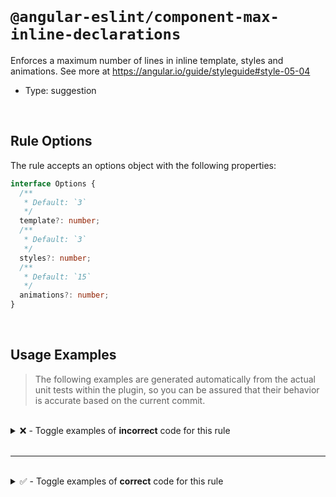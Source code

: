 <!--

  DO NOT EDIT.

  This markdown file was autogenerated using a mixture of the following files as the source of truth for its data:
  - ../../src/rules/component-max-inline-declarations.ts
  - ../../tests/rules/component-max-inline-declarations/cases.ts

  In order to update this file, it is therefore those files which need to be updated, as well as potentially the generator script:
  - ../../../../tools/scripts/generate-rule-docs.ts

-->

<br>

# `@angular-eslint/component-max-inline-declarations`

Enforces a maximum number of lines in inline template, styles and animations. See more at https://angular.io/guide/styleguide#style-05-04

- Type: suggestion

<br>

## Rule Options

The rule accepts an options object with the following properties:

```ts
interface Options {
  /**
   * Default: `3`
   */
  template?: number;
  /**
   * Default: `3`
   */
  styles?: number;
  /**
   * Default: `15`
   */
  animations?: number;
}

```

<br>

## Usage Examples

> The following examples are generated automatically from the actual unit tests within the plugin, so you can be assured that their behavior is accurate based on the current commit.

<br>

<details>
<summary>❌ - Toggle examples of <strong>incorrect</strong> code for this rule</summary>

<br>

#### Default Config

```json
{
  "rules": {
    "@angular-eslint/component-max-inline-declarations": [
      "error"
    ]
  }
}
```

<br>

#### ❌ Invalid Code

```ts
@Component({
  template: `
            ~
    <div>first line</div>
    <div>second line</div>
    <div>third line</div>
    <div>fourth line</div>
  `
  ~
})
class Test {}
```

<br>

---

<br>

#### Custom Config

```json
{
  "rules": {
    "@angular-eslint/component-max-inline-declarations": [
      "error",
      {
        "template": 0
      }
    ]
  }
}
```

<br>

#### ❌ Invalid Code

```ts
@Component({
  template: '<div>first line</div>'
            ~~~~~~~~~~~~~~~~~~~~~~~
})
class Test {}
```

<br>

---

<br>

#### Default Config

```json
{
  "rules": {
    "@angular-eslint/component-max-inline-declarations": [
      "error"
    ]
  }
}
```

<br>

#### ❌ Invalid Code

```ts
@Component({
  styles: [
          ~
    `
      div {
        display: block;
        height: 40px;
      }
    `
  ]
  ~
})
class Test {}
```

<br>

---

<br>

#### Default Config

```json
{
  "rules": {
    "@angular-eslint/component-max-inline-declarations": [
      "error"
    ]
  }
}
```

<br>

#### ❌ Invalid Code

```ts
@Component({
  styles: `
          ~
    div {
      display: block;
      height: 40px;
    }
  `
  ~
})
class Test {}
```

<br>

---

<br>

#### Default Config

```json
{
  "rules": {
    "@angular-eslint/component-max-inline-declarations": [
      "error"
    ]
  }
}
```

<br>

#### ❌ Invalid Code

```ts
@Component({
  styles: [
          ~
    `
      div {
        display: block;
      }
    `,
    `
      span {
        width: 30px;
      }
    `
  ]
  ~
})
class Test {}
```

<br>

---

<br>

#### Custom Config

```json
{
  "rules": {
    "@angular-eslint/component-max-inline-declarations": [
      "error",
      {
        "styles": 0
      }
    ]
  }
}
```

<br>

#### ❌ Invalid Code

```ts
@Component({
  styles: ['div { display: none; }']
          ~~~~~~~~~~~~~~~~~~~~~~~~~~
})
class Test {}
```

<br>

---

<br>

#### Default Config

```json
{
  "rules": {
    "@angular-eslint/component-max-inline-declarations": [
      "error"
    ]
  }
}
```

<br>

#### ❌ Invalid Code

```ts
@Component({
  animations: [{
              ~
    transformPanelWrap: trigger('transformPanelWrap', [
      transition('* => void', query('@transformPanel', [animateChild()], {optional: true})),
    ]),
    transformPanel: trigger('transformPanel', [
      state('void', style({
        transform: 'scaleY(0.8)',
        minWidth: '100%',
        opacity: 0
      })),
      state('showing', style({
        opacity: 1,
        minWidth: 'calc(100% + 32px)',
        transform: 'scaleY(1)'
      })),
      state('next', style({height: '0px', visibility: 'hidden'}))
    ])
  }]
   ~
})
class Test {}
```

<br>

---

<br>

#### Default Config

```json
{
  "rules": {
    "@angular-eslint/component-max-inline-declarations": [
      "error"
    ]
  }
}
```

<br>

#### ❌ Invalid Code

```ts
@Component({
  animations: [
              ~
    trigger('dialogContainer', [
      transition('* => void', query('@transformPanel', [animateChild()], {optional: true}))
    ]),
    trigger('transformPanel', [
      state('void', style({
        transform: 'scaleY(0.8)',
        minWidth: '100%',
        opacity: 0
      })),
      state('showing', style({
        opacity: 1,
        minWidth: 'calc(100% + 32px)',
        transform: 'scaleY(1)'
      }))
    ]),
    trigger('transformPanel', [
      state('void', style({opacity: 0, transform: 'scale(1, 0)'}))
    ])
  ]
  ~
})
class Test {}
```

<br>

---

<br>

#### Custom Config

```json
{
  "rules": {
    "@angular-eslint/component-max-inline-declarations": [
      "error",
      {
        "animations": 2
      }
    ]
  }
}
```

<br>

#### ❌ Invalid Code

```ts
@Component({
  animations: [{
              ~
    transformPanel: trigger('transformPanel', [
      state('void', style({opacity: 0, transform: 'scale(1, 0)'}))
    ])
  }]
   ~
})
class Test {}
```

</details>

<br>

---

<br>

<details>
<summary>✅ - Toggle examples of <strong>correct</strong> code for this rule</summary>

<br>

#### Default Config

```json
{
  "rules": {
    "@angular-eslint/component-max-inline-declarations": [
      "error"
    ]
  }
}
```

<br>

#### ✅ Valid Code

```ts
@Component({
  template: '<div>just one line template</div>'
})
class Test {}
```

<br>

---

<br>

#### Default Config

```json
{
  "rules": {
    "@angular-eslint/component-max-inline-declarations": [
      "error"
    ]
  }
}
```

<br>

#### ✅ Valid Code

```ts
@Component({
  styles: ['div { display: none; }']
})
class Test {}
```

<br>

---

<br>

#### Default Config

```json
{
  "rules": {
    "@angular-eslint/component-max-inline-declarations": [
      "error"
    ]
  }
}
```

<br>

#### ✅ Valid Code

```ts
@Component({
  styles: 'div { display: none; }'
})
class Test {}
```

<br>

---

<br>

#### Default Config

```json
{
  "rules": {
    "@angular-eslint/component-max-inline-declarations": [
      "error"
    ]
  }
}
```

<br>

#### ✅ Valid Code

```ts
@Component({
  animations: [state('void', style({opacity: 0, transform: 'scale(1, 0)'}))]
})
class Test {}
```

<br>

---

<br>

#### Default Config

```json
{
  "rules": {
    "@angular-eslint/component-max-inline-declarations": [
      "error"
    ]
  }
}
```

<br>

#### ✅ Valid Code

```ts
@Component({
  styleUrls: ['./foobar.scss'],
  templateUrl: './foobar.html',
})
class Test {}
```

<br>

---

<br>

#### Default Config

```json
{
  "rules": {
    "@angular-eslint/component-max-inline-declarations": [
      "error"
    ]
  }
}
```

<br>

#### ✅ Valid Code

```ts
@Component({
  animations: [
    state('void', style({opacity: 0, transform: 'scale(1, 0)'}))
  ],
  templateUrl: './foobar.html',
})
class Test {}
```

</details>

<br>
